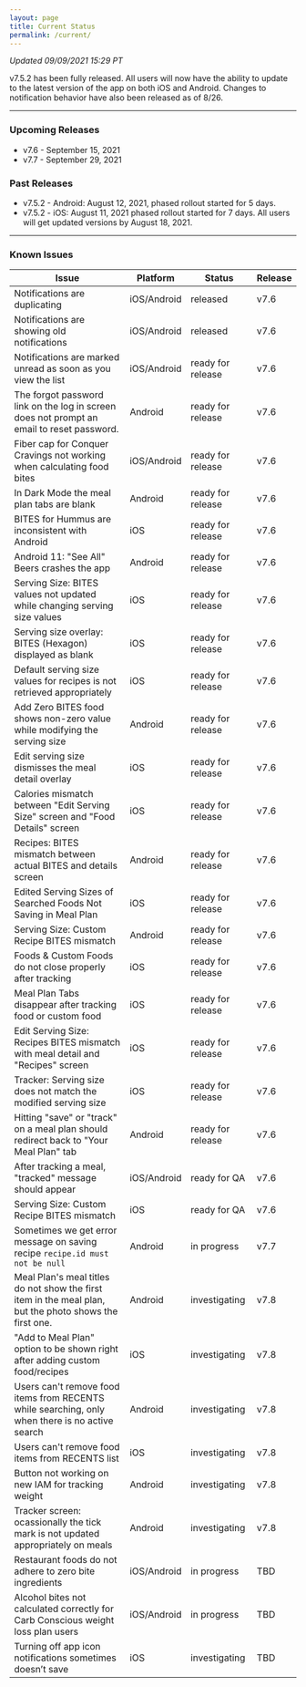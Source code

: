 ```yaml
---
layout: page
title: Current Status
permalink: /current/
---
```


_Updated 09/09/2021 15:29 PT_

v7.5.2 has been fully released. All users will now have the ability to update to the latest version of the app on both iOS and Android. Changes to notification behavior have also been released as of 8/26.

***

### Upcoming Releases
- v7.6   - September 15, 2021
- v7.7   - September 29, 2021

### Past Releases
- v7.5.2 - Android: August 12, 2021, phased rollout started for 5 days.
- v7.5.2 - iOS: August 11, 2021 phased rollout started for 7 days. All users
  will get updated versions by August 18, 2021.

***

### Known Issues

|Issue                          |Platform   | Status    | Release           |
| ---                           | ---       | ---       | ---               |
|Notifications are duplicating  |iOS/Android|released| v7.6              |
|Notifications are showing old notifications  |iOS/Android|released| v7.6               |
|Notifications are marked unread as soon as you view the list |iOS/Android|ready for release| v7.6               |
|The forgot password link on the log in screen does not prompt an email to reset password.|Android|ready for release| v7.6               |
|Fiber cap for Conquer Cravings not working when calculating food bites |iOS/Android|ready for release| v7.6|
|In Dark Mode the meal plan tabs are blank |Android|ready for release| v7.6|
|BITES for Hummus are inconsistent with Android |iOS|ready for release| v7.6|
|Android 11: "See All" Beers crashes the app |Android|ready for release| v7.6|
|Serving Size: BITES values not updated while changing serving size values |iOS|ready for release| v7.6|
|Serving size overlay: BITES (Hexagon) displayed as blank |iOS|ready for release| v7.6|
|Default serving size values for recipes is not retrieved appropriately |iOS|ready for release| v7.6|
|Add Zero BITES food shows non-zero value while modifying the serving size |Android|ready for release| v7.6|
|Edit serving size dismisses the meal detail overlay |iOS|ready for release| v7.6|
|Calories mismatch between "Edit Serving Size" screen and "Food Details" screen |iOS|ready for release| v7.6|
|Recipes: BITES mismatch between actual BITES and details screen |Android|ready for release| v7.6|
|Edited Serving Sizes of Searched Foods Not Saving in Meal Plan |iOS|ready for release| v7.6|
|Serving Size: Custom Recipe BITES mismatch |Android|ready for release| v7.6|
|Foods & Custom Foods do not close properly after tracking |iOS|ready for release| v7.6|
|Meal Plan Tabs disappear after tracking food or custom food |iOS|ready for release| v7.6|
|Edit Serving Size: Recipes BITES mismatch with meal detail and "Recipes" screen |iOS|ready for release| v7.6|
|Tracker: Serving size does not match the modified serving size|iOS|ready for release| v7.6|
|Hitting "save" or "track" on a meal plan should redirect back to "Your Meal Plan" tab |Android|ready for release| v7.6|
|After tracking a meal, "tracked" message should appear |iOS/Android|ready for QA| v7.6|
|Serving Size: Custom Recipe BITES mismatch |iOS|ready for QA| v7.6|
|Sometimes we get error message on saving recipe `recipe.id must not be null` |Android|in progress| v7.7|
|Meal Plan's meal titles do not show the first item in the meal plan, but the photo shows the first one. |Android|investigating| v7.8|
|"Add to Meal Plan" option to be shown right after adding custom food/recipes |iOS|investigating| v7.8|
|Users can't remove food items from RECENTS while searching, only when there is no active search |Android|investigating| v7.8|
|Users can't remove food items from RECENTS list |iOS|investigating| v7.8|
|Button not working on new IAM for tracking weight |Android|investigating| v7.8|
|Tracker screen: ocassionally the tick mark is not updated appropriately on meals|Android|investigating| v7.8|
|Restaurant foods do not adhere to zero bite ingredients |iOS/Android|in progress| TBD|
|Alcohol bites not calculated correctly for Carb Conscious weight loss plan users |iOS/Android|in progress| TBD|
|Turning off app icon notifications sometimes doesn’t save|iOS|investigating| TBD               |
